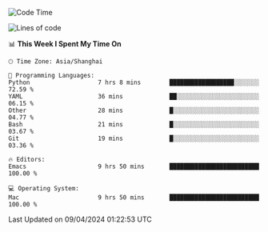 <!--START_SECTION:waka-->
![Code Time](http://img.shields.io/badge/Code%20Time-1%2C893%20hrs%2043%20mins-blue)

![Lines of code](https://img.shields.io/badge/From%20Hello%20World%20I%27ve%20Written-298.2%20thousand%20lines%20of%20code-blue)

📊 **This Week I Spent My Time On** 

```text
🕑︎ Time Zone: Asia/Shanghai

💬 Programming Languages: 
Python                   7 hrs 8 mins        ██████████████████░░░░░░░   72.59 % 
YAML                     36 mins             ██░░░░░░░░░░░░░░░░░░░░░░░   06.15 % 
Other                    28 mins             █░░░░░░░░░░░░░░░░░░░░░░░░   04.77 % 
Bash                     21 mins             █░░░░░░░░░░░░░░░░░░░░░░░░   03.67 % 
Git                      19 mins             █░░░░░░░░░░░░░░░░░░░░░░░░   03.36 % 

🔥 Editors: 
Emacs                    9 hrs 50 mins       █████████████████████████   100.00 % 

💻 Operating System: 
Mac                      9 hrs 50 mins       █████████████████████████   100.00 % 
```


 Last Updated on 09/04/2024 01:22:53 UTC
<!--END_SECTION:waka-->
